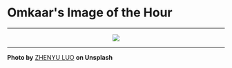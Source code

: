 # Omkaar's Image of the Hour

---

<div align="center">

<a href="https://unsplash.com/photos/a-neon-sign-illuminates-a-dark-city-street-sYhHjzOQfd0">
  <img src="https://images.unsplash.com/photo-1749315185949-5540f5d6549a?crop=entropy&cs=tinysrgb&fit=max&fm=jpg&ixid=M3w3NjA2Nzh8MHwxfHJhbmRvbXx8fHx8fHx8fDE3NDk4ODgwMDB8&ixlib=rb-4.1.0&q=80&w=1080" style="max-width:100%; height:auto;">
</a>



</div>

---

**Photo by** [ZHENYU LUO](https://unsplash.com/@mrnuclear) **on Unsplash**
